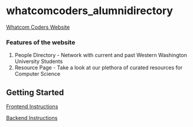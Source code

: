 # whatcomcoders_alumnidirectory

[Whatcom Coders Website](https://www.whatcomcoders.com/)

### Features of the website

1. People Directory - Network with current and past Western Washington University Students
2. Resource Page - Take a look at our plethora of curated resources for Computer Science

## Getting Started

[Frontend Instructions](https://github.com/WhatcomCodersDev/whatcomcoders_alumnidirectory/tree/main/frontend/README.md)

[Backend Instructions](https://github.com/WhatcomCodersDev/whatcomcoders_alumnidirectory/tree/main/backend/README.md)
